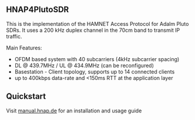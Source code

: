 ## HNAP4PlutoSDR

This is the implementation of the HAMNET Access Protocol for 
Adalm Pluto SDRs. It uses a 200 kHz duplex channel in the 70cm band to 
transmit IP traffic.

Main Features:
- OFDM based system with 40 subcarriers (4kHz subcarrier spacing)
- DL @ 439.7MHz / UL @ 434.9MHz (can be reconfigured)
- Basestation - Client topology, supports up to 14 connected clients
- up to 400kbps data-rate and <150ms RTT at the application layer

## Quickstart

Visit [manual.hnap.de](https://manual.hnap.de/) for an installation and usage guide
